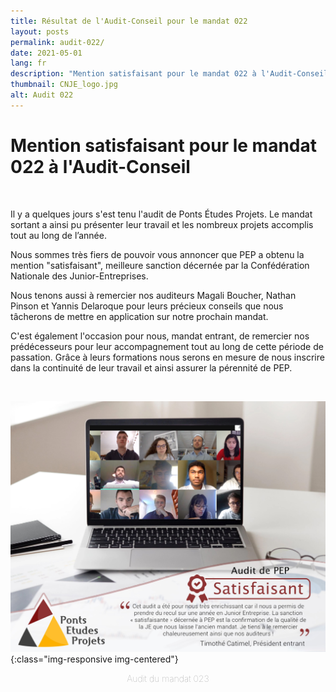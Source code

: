 ```yaml
---
title: Résultat de l'Audit-Conseil pour le mandat 022 
layout: posts
permalink: audit-022/
date: 2021-05-01
lang: fr
description: "Mention satisfaisant pour le mandat 022 à l'Audit-Conseil, meilleure sanction décernée par la CNJE. "
thumbnail: CNJE_logo.jpg
alt: Audit 022
---
```


# Mention satisfaisant pour le mandat 022 à l'Audit-Conseil

<br>
<p>Il y a quelques jours s'est tenu l'audit de Ponts Études Projets. Le mandat sortant a ainsi pu présenter leur travail et les nombreux projets accomplis tout au long de l’année. </p>

<p>Nous sommes très fiers de pouvoir vous annoncer que PEP a obtenu la mention "satisfaisant", meilleure sanction décernée par la Confédération Nationale des Junior-Entreprises. </p>

<p>Nous tenons aussi à remercier nos auditeurs Magali Boucher, Nathan Pinson et Yannis Delaroque pour leurs précieux conseils que nous tâcherons de mettre en application sur notre prochain mandat. </p>

<p>C'est également l'occasion pour nous, mandat entrant, de remercier nos prédécesseurs pour leur accompagnement tout au long de cette période de passation. Grâce à leurs formations nous serons en mesure de nous inscrire dans la continuité de leur travail et ainsi assurer la pérennité de PEP.</p>
<br>


![Audit - Distanciel](/img/posts/audit-022-distanciel.jpg){:class="img-responsive img-centered"}
<div>
    <p style="text-align: center; font-weight: 100; color: rgba(150, 150, 150, 1)">
        Audit du mandat 023
    </p>
</div>


